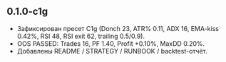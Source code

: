 ## 0.1.0-c1g
- Зафиксирован пресет C1g (Donch 23, ATR% 0.11, ADX 16, EMA-kiss 0.42%, RSI 48, RSI exit 62, trailing 0.5/0.9).
- OOS PASSED: Trades 16, PF 1.40, Profit +0.10%, MaxDD 0.20%.
- Добавлены README / STRATEGY / RUNBOOK / backtest-отчёт.
